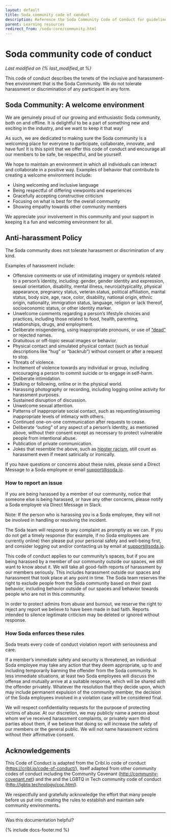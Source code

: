```yaml
---
layout: default
title: Soda community code of conduct
description: Reference the Soda Community Code of Conduct for guidelines for behaviors. Be safe, be respectful, be yourself.
parent: Learning resources
redirect_from: /soda-core/community.html
---
```


# Soda community code of conduct
*Last modified on {% last_modified_at %}*

This code of conduct describes the tenets of the inclusive and harassment-free environment that is the Soda Community. We do not tolerate harassment or discrimination of any participant in any form.

## Soda Community: A welcome environment

We are genuinely proud of our growing and enthusiastic Soda community, both on and offline. It is delightful to be a part of something new and exciting in the industry, and we want to keep it that way!

As such, we are dedicated to making sure the Soda community is a welcoming place for everyone to participate, collaborate, innovate, and have fun! It is this spirit that we offer this code of conduct and encourage all our members to be safe, be respectful, and be yourself.

We hope to maintain an environment in which all individuals can interact and collaborate in a positive way. Examples of behavior that contribute to creating a welcome environment include:
* Using welcoming and inclusive language
* Being respectful of differing viewpoints and experiences
* Gracefully accepting constructive criticism
* Focusing on what is best for the overall community
* Showing empathy towards other community members

We appreciate your involvement in this community and your support in keeping it a fun and welcoming environment for all.

## Anti-harassment Policy

The Soda community does not tolerate harassment or discrimination of any kind. 

Examples of harassment include:
* Offensive comments or use of intimidating imagery or symbols related to a person’s identity, including: gender, gender identity and expression, sexual orientation, disability, mental illness, neuro(a)typicality, physical appearance, pregnancy status, veteran status, political affiliation, marital status, body size, age, race, color, disability, national origin, ethnic origin, nationality, immigration status, language, religion or lack thereof, socioeconomic status, or other identity marker.
* Unwelcome comments regarding a person’s lifestyle choices and practices, including those related to food, health, parenting, relationships, drugs, and employment.
* Deliberate misgendering, using inappropriate pronouns, or use of <a href="https://en.wikipedia.org/wiki/Deadnaming" target="_blank">“dead”</a> or rejected names.
* Gratuitous or off-topic sexual images or behavior.
* Physical contact and simulated physical contact (such as textual descriptions like “hug” or “backrub”) without consent or after a request to stop.
* Threats of violence.
* Incitement of violence towards any individual or group, including encouraging a person to commit suicide or to engage in self-harm.
* Deliberate intimidation.
* Stalking or following, online or in the physical world.
* Harassing photography or recording, including logging online activity for harassment purposes.
* Sustained disruption of discussion.
* Unwelcome sexual attention.
* Patterns of inappropriate social contact, such as requesting/assuming inappropriate levels of intimacy with others.
* Continued one-on-one communication after requests to cease.
* Deliberate “outing” of any aspect of a person’s identity, as mentioned above, without their consent except as necessary to protect vulnerable people from intentional abuse.
* Publication of private communication.
* Jokes that resemble the above, such as <a href="https://en.wikipedia.org/wiki/Hipster_racism" target="_blank">hipster racism</a>, still count as harassment even if meant satirically or ironically.

If you have questions or concerns about these rules, please send a Direct Message to a Soda employee or email support@soda.io. 

### How to report an issue

If you are being harassed by a member of our community, notice that someone else is being harassed, or have any other concerns, please notify a Soda employee via Direct Message in Slack.

Note: If the person who is harassing you is a Soda employee, they will not be involved in handling or resolving the incident.

The Soda team will respond to any complaint as promptly as we can. If you do not get a timely response (for example, if no Soda employees are currently online) then please put your personal safety and well-being first, and consider logging out and/or contacting us by email at support@soda.io.

This code of conduct applies to our community’s spaces, but if you are being harassed by a member of our community outside our spaces, we still want to know about it. We will take all good-faith reports of harassment by our members seriously. This includes harassment outside our spaces and harassment that took place at any point in time. The Soda team reserves the right to exclude people from the Soda community based on their past behavior, including behavior outside of our spaces and behavior towards people who are not in this community.

In order to protect admins from abuse and burnout, we reserve the right to reject any report we believe to have been made in bad faith. Reports intended to silence legitimate criticism may be deleted or ignored without response.

### How Soda enforces these rules

Soda treats every code of conduct violation report with seriousness and care. 

If a member’s immediate safety and security is threatened, an individual Soda employee may take any action that they deem appropriate, up to and including temporarily banning the offender from the Soda community. In less immediate situations, at least two Soda employees will discuss the offense and mutually arrive at a suitable response, which will be shared with the offender privately. Whatever the resolution that they decide upon, which may include permanent expulsion of the community member, the decision of the Soda employees involved in a violation case will be considered final.

We will respect confidentiality requests for the purpose of protecting victims of abuse. At our discretion, we may publicly name a person about whom we’ve received harassment complaints, or privately warn third parties about them, if we believe that doing so will increase the safety of our members or the general public. We will not name harassment victims without their affirmative consent.


## Acknowledgements

This Code of Conduct is adapted from the Cribl.io code of conduct (https://cribl.io/code-of-conduct/), itself adapted from other community codes of conduct including the Community Covenant (http://community-covenant.net) and the and the LGBTQ in Tech community code of conduct (http://lgbtq.technology/coc.html). 

We respectfully and gratefully acknowledge the effort that many people before us put into creating the rules to establish and maintain safe community environments.

---

Was this documentation helpful?

<!-- LikeBtn.com BEGIN -->
<span class="likebtn-wrapper" data-theme="tick" data-i18n_like="Yes" data-ef_voting="grow" data-show_dislike_label="true" data-counter_zero_show="true" data-i18n_dislike="No" popup_disabled="true"></span>
<script>(function(d,e,s){if(d.getElementById("likebtn_wjs"))return;a=d.createElement(e);m=d.getElementsByTagName(e)[0];a.async=1;a.id="likebtn_wjs";a.src=s;m.parentNode.insertBefore(a, m)})(document,"script","//w.likebtn.com/js/w/widget.js");</script>
<!-- LikeBtn.com END -->

{% include docs-footer.md %}